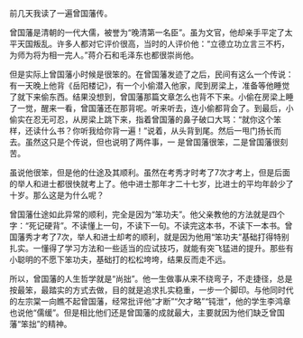 前几天我读了一遍曾国藩传。

曾国藩是清朝的一代大儒，被誉为“晚清第一名臣”。虽为文官，他却亲手平定了太平天国叛乱。许多人都对它评价很高，当时的人评价他：“立德立功立言三不朽，为师为将为相一完人。”蒋介石和毛泽东也都很崇尚他。

但是实际上曾国藩小时候是很笨的。在曾国藩发迹了之后，民间有这么一个传说：有一天晚上他背《岳阳楼记》，有一个小偷潜入他家，爬到房梁上，准备等他睡觉了就下来偷东西。结果没想到，曾国藩那篇文章怎么也背不下来。小偷在房梁上睡了一觉，醒来一看，曾国藩还在那背呢。听来听去，连小偷都背会了。到最后，小偷实在忍无可忍，从房梁上跳下来，指着曾国藩的鼻子破口大骂：“就你这个笨样，还读什么书？你听我给你背一遍！”说着，从头背到尾。然后一甩门扬长而去。虽然这只是个传说，但也说明了两件事，一 是曾国藩很笨，二是曾国藩很刻苦。

虽说他很笨，但是他的仕途及其顺利。虽然在考秀才时考了7次才考上，但是后面的举人和进士都很快就考上了。他中进士那年才二十七岁，比进士的平均年龄少了十岁。那么这是为什么呢？

曾国藩仕途如此异常的顺利，完全是因为“笨功夫”。他父亲教他的方法就是四个字：“死记硬背”。不读懂上一句，不读下一句。不读完这本书，不读下一本书。曾国藩秀才考了7次，举人和进士却考的顺利，就是因为他用“笨功夫”基础打得特别扎实。一懂得了学习方法和一些适当的应试技巧，就能有突飞猛进的提升。那些有小聪明的不愿下笨功夫，基础打的松松垮垮，结果反而走不远。

所以，曾国藩的人生哲学就是“尚拙”。他一生做事从来不绕弯子，不走捷径，总是按最笨，最踏实的方式去做，目的就是追求扎实稳重，一步一个脚印。与他同时代的左宗棠一向瞧不起曾国藩，经常批评他“才断”“欠才略”“钝泄”，他的学生李鸿章也说他“儒缓”。但是相比他们还是曾国藩的成就最大，主要就因为他们缺乏曾国藩“笨拙”的精神。
